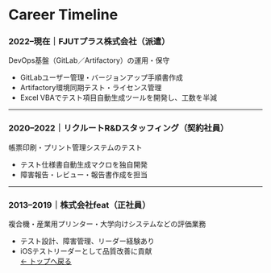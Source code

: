 # Career Timeline

### 2022–現在｜FJUTプラス株式会社（派遣）
DevOps基盤（GitLab／Artifactory）の運用・保守  
- GitLabユーザー管理・バージョンアップ手順書作成  
- Artifactory環境同期テスト・ライセンス管理  
- Excel VBAでテスト項目自動生成ツールを開発し、工数を半減  

---

### 2020–2022｜リクルートR&Dスタッフィング（契約社員）
帳票印刷・プリント管理システムのテスト  
- テスト仕様書自動生成マクロを独自開発  
- 障害報告・レビュー・報告書作成を担当  

---

### 2013–2019｜株式会社feat（正社員）
複合機・産業用プリンター・大学向けシステムなどの評価業務  
- テスト設計、障害管理、リーダー経験あり  
- iOSテストリーダーとして品質改善に貢献  
[← トップへ戻る](../index.md)
